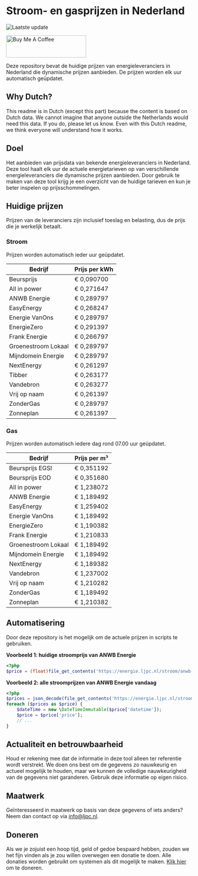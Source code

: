 # Stroom- en gasprijzen in Nederland

![Laatste update](https://img.shields.io/badge/laatste%20update-2024--08--03%2002%3A00%20CET-brightgreen)

<a href="https://www.buymeacoffee.com/Lars-" target="_blank"><img src="https://cdn.buymeacoffee.com/buttons/v2/default-orange.png" alt="Buy Me A Coffee" height="60" style="height: 60px !important;width: 217px !important;" ></a>

Deze repository bevat de huidige prijzen van energieleveranciers in Nederland die dynamische prijzen aanbieden. De prijzen worden elk uur automatisch geüpdatet.

## Why Dutch?

This readme is in Dutch (except this part) because the content is based on Dutch data. We cannot imagine that anyone outside the Netherlands would need this data. If you do, please let us know. Even with this Dutch readme, we think
everyone will understand how it works.

## Doel

Het aanbieden van prijsdata van bekende energieleveranciers in Nederland. Deze tool haalt elk uur de actuele energietarieven op van verschillende energieleveranciers die dynamische prijzen aanbieden. Door gebruik te maken van deze tool
krijg je een overzicht van de huidige tarieven en kun je beter inspelen op prijsschommelingen.

## Huidige prijzen

Prijzen van de leveranciers zijn inclusief toeslag en belasting, dus de prijs die je werkelijk betaalt.

### Stroom

Prijzen worden automatisch ieder uur geüpdatet.

 Bedrijf | Prijs per kWh 
---------|---------------
Beursprijs | € 0,090700
All in power | € 0,271647
ANWB Energie | € 0,289797
EasyEnergy | € 0,268247
Energie VanOns | € 0,289797
EnergieZero | € 0,291397
Frank Energie | € 0,266797
Groenestroom Lokaal | € 0,289797
Mijndomein Energie | € 0,289797
NextEnergy | € 0,261297
Tibber | € 0,263177
Vandebron | € 0,263277
Vrij op naam | € 0,261397
ZonderGas | € 0,289797
Zonneplan | € 0,261397


### Gas

Prijzen worden automatisch iedere dag rond 07.00 uur geüpdatet.

 Bedrijf | Prijs per m³ 
---------|--------------
Beursprijs EGSI | € 0,351192
Beursprijs EOD | € 0,351680
All in power | € 1,238072
ANWB Energie | € 1,189492
EasyEnergy | € 1,259402
Energie VanOns | € 1,189492
EnergieZero | € 1,190382
Frank Energie | € 1,210833
Groenestroom Lokaal | € 1,189492
Mijndomein Energie | € 1,189492
NextEnergy | € 1,189382
Vandebron | € 1,237002
Vrij op naam | € 1,210282
ZonderGas | € 1,189492
Zonneplan | € 1,210382


## Automatisering

Door deze repository is het mogelijk om de actuele prijzen in scripts te gebruiken.

**Voorbeeld 1: huidige stroomprijs van ANWB Energie**

```php
<?php
$price = (float)file_get_contents('https://energie.ljpc.nl/stroom/anwb-energie-nu.txt');

```

**Voorbeeld 2: alle stroomprijzen van ANWB Energie vandaag**

```php
<?php
$prices = json_decode(file_get_contents('https://energie.ljpc.nl/stroom/all-in-power-vandaag.json'),true);
foreach ($prices as $price) {
    $dateTime = new \DateTimeImmutable($price['datetime']);
    $price = $price['price'];
    // ...
}
```

## Actualiteit en betrouwbaarheid

Houd er rekening mee dat de informatie in deze tool alleen ter referentie wordt verstrekt. We doen ons best om de gegevens zo nauwkeurig en actueel mogelijk te houden, maar we kunnen de volledige nauwkeurigheid van de gegevens niet
garanderen. Gebruik deze informatie op eigen risico.

## Maatwerk

Geïnteresseerd in maatwerk op basis van deze gegevens of iets anders? Neem dan contact op
via [info@ljpc.nl](mailto:info@ljpc.nl?subject=Energie%20prijzen).

## Doneren

Als we je zojuist een hoop tijd, geld of gedoe bespaard hebben, zouden we het fijn vinden als je zou willen overwegen een
donatie te doen. Alle donaties worden gebruikt om systemen als dit mogelijk te
maken. [Klik hier](https://www.buymeacoffee.com/Lars-) om te doneren.
